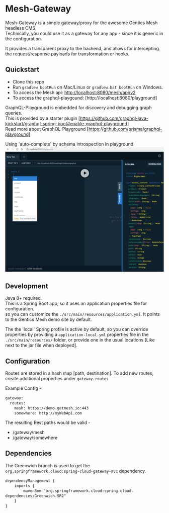 # Mesh-Gateway  

Mesh-Gateway is a simple gateway/proxy for the awesome Gentics Mesh headless CMS.  
Technically, you could use it as a gateway for any app - since it is generic in the configuration.  

It provides a transparent proxy to the backend, and allows for intercepting the request/response payloads for transformation or hooks.  

## Quickstart  
- Clone this repo
- Run `gradlew bootRun` on Mac/Linux or `gradlew.bat bootRun` on Windows.  
- To access the Mesh api: [http://localhost:8080/mesh/api/v2](http://localhost:8080/gateway/mesh/api/v2)  
- To access the graphql-playgound: [http://localhost:8080/playground]

GraphQL-Playground is embedded for discovery and debugging graph queries.  
This is provided by a starter plugin [https://github.com/graphql-java-kickstart/graphql-spring-boot#enable-graphql-playground]  
Read more about GraphQL-Playground [https://github.com/prisma/graphql-playground]  

Using 'auto-complete' by schema introspection in playground  
![playground](./screenshots/playground.png)  

## Development 
Java 8+ required.  
This is a Spring Boot app, so it uses an application properties file for configuration.  
so you can customize the `./src/main/resources/application.yml`. It points to the Gentics Mesh demo site by default.  

The the 'local' Spring profile is active by default, so you can override properties by providing a `application-local.yml` properties file in the `./src/main/resources/` folder, or provide one in the usual locations [Like next to the jar file when deployed].  

## Configuration
Routes are stored in a hash map [path, destination]. To add new routes, create additional properties under `gateway.routes`  

Example Config - 
```
gateway:
  routes:
    mesh: https://demo.getmesh.io:443
    somewhere: http://myWebApi.com
```  

The resulting Rest paths would be valid -  
- /gateway/mesh
- /gateway/somewhere  

## Dependencies  

The Greenwich branch is used to get the `org.springframework.cloud:spring-cloud-gateway-mvc` dependency.  
```
dependencyManagement {
    imports {
        mavenBom "org.springframework.cloud:spring-cloud-dependencies:Greenwich.SR2"
    }
}
```

